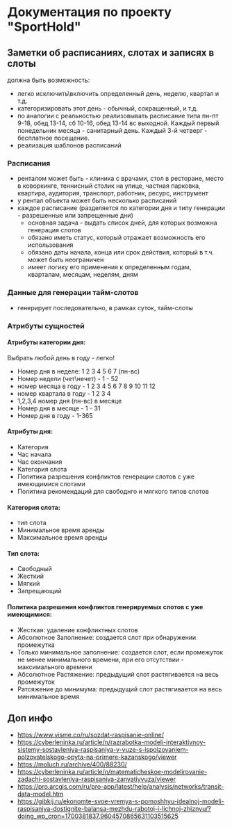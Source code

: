# Документация по проекту "SportHold"

## Заметки об расписаниях, слотах и записях в слоты

должна быть возможность:
- легко исключить\включить определенный день, неделю, квартал и т.д.
- категоризировать этот день - обычный, сокращенный, и т.д.
- по аналогии с реальностью реализовывать расписание типа пн-пт 9-18, обед 13-14, сб 10-16, обед 13-14 вс выходной. Каждый первый понедельник месяца - санитарный день. Каждый 3-й четверг - бесплатное посещение.
- реализация шаблонов расписаний

### Расписания

- ренталом может быть - клиника с врачами, стол в ресторане, место в коворкинге, теннисный столик на улице, частная парковка, квартира,  аудитория, транспорт, работник, ресурс, инструмент
- у рентал объекта может быть несколько расписаний
- каждое расписание (разделяется по категории дня и типу генерации - разрешенные или запрещенные дни)
    - основная задача - выдать список дней, для которых возможна генерация слотов
    - обязано иметь статус, который отражает возможность его использования
    - обязано даты начала, конца или срок действия, который в т.ч. может быть неограничен
    - имеет логику его применения к определенным годам, кварталам, месяцам, неделям, дням

### Данные для генерации тайм-слотов

- генерирует последовательно, в рамках суток, тайм-слоты

### Атрибуты сущностей

#### Атрибуты категории дня:

Выбрать любой день в году - легко!

- Номер дня в неделе: 1 2 3 4 5 6 7 (пн-вс)
- Номер недели (чет\нечет) - 1 - 52
- номер месяца в году - 1 2 3 4 5 6 7 8 9 10 11 12
- номер квартала в году - 1 2 3 4
- 1,2,3,4 номер дня (пн-вс) в месяце
- Номер дня в месяце - 1 - 31
- Номер дня в году - 1-365


#### Атрибуты дня:
- Категория
- Час начала 
- Час окончания 
- Категория слота
- Политика разрешения конфликтов генерации слотов с уже имеющимися слотами
- Политика рекомендаций для свободнго и мягкого типов слотов

#### Категория слота:
- тип слота
- Минимальное время аренды
- Максимальное время аренды

#### Тип слота:
- Свободный
- Жесткий
- Мягкий
- Запрещающий

#### Политика разрешения конфликтов генерируемых слотов с уже имеющимися:
- Жесткая: удаление конфликтных слотов
- Абсолютное Заполнение: создается слот при обнаружении промежутка
- Только минимальное заполнение: создается слот, если промежуток не менее минимального времени, при его отсутствии - максимального времени
- Абсолютное Растяжение: предыдущий слот растягивается на весь промежуток
- Ратсяжение до минимума: предыдущий слот растягивается на весь минимальное время

## Доп инфо

- https://www.visme.co/ru/sozdat-raspisanie-online/
- https://cyberleninka.ru/article/n/razrabotka-modeli-interaktivnoy-sistemy-sostavleniya-raspisaniya-v-vuze-s-ispolzovaniem-polzovatelskogo-opyta-na-primere-kazanskogo/viewer
- https://moluch.ru/archive/400/88230/
- https://cyberleninka.ru/article/n/matematicheskoe-modelirovanie-zadachi-sostavleniya-raspisaniya-zanyatiyvuza/viewer
- https://pro.arcgis.com/ru/pro-app/latest/help/analysis/networks/transit-data-model.htm
- https://gibkij.ru/ekonomte-svoe-vremya-s-pomoshhyu-idealnoj-modeli-raspisaniya-dostignite-balansa-mezhdu-rabotoj-i-lichnoj-zhiznyu/?doing_wp_cron=1700381837.9604570865631103515625
